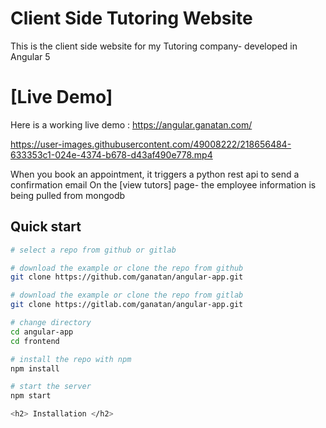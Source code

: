<h1> Client Side Tutoring Website</h1>

This is the client side website for my Tutoring company- developed in Angular 5

# [Live Demo]
Here is a working live demo :  https://angular.ganatan.com/


https://user-images.githubusercontent.com/49008222/218656484-633353c1-024e-4374-b678-d43af490e778.mp4

When you book an appointment, it triggers a python rest api to send a confirmation email
On the [view tutors] page- the employee information is being pulled from mongodb 

## Quick start

```bash
# select a repo from github or gitlab

# download the example or clone the repo from github
git clone https://github.com/ganatan/angular-app.git

# download the example or clone the repo from gitlab
git clone https://gitlab.com/ganatan/angular-app.git

# change directory
cd angular-app
cd frontend

# install the repo with npm
npm install

# start the server
npm start

<h2> Installation </h2>
